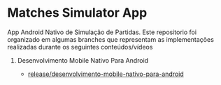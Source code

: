 # Matches Simulator App

App Android Nativo de Simulação de Partidas. Este repositorio foi organizado em algumas branches que representam as implementações realizadas durante os seguintes conteúdos/vídeos

1. Desenvolvimento Mobile Nativo Para Android

     - [release/desenvolvimento-mobile-nativo-para-android](https://github.com/Gustavo-MrTs/matches-simulator-app/tree/release/desenvolvimento-mobile-nativo-para-android)
